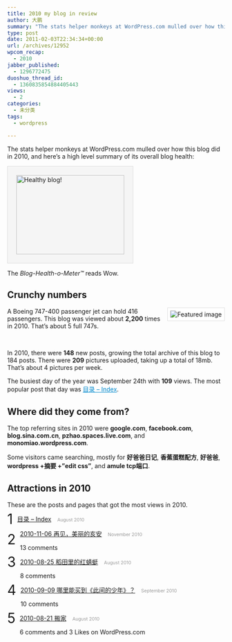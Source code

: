 ```yaml
---
title: 2010 my blog in review
author: 大鹏
summary: "The stats helper monkeys at WordPress.com mulled over how this blog did in 2010, and here&#8217;s a high level summary of its overall blog health:"
type: post
date: 2011-02-03T22:34:34+00:00
url: /archives/12952
wpcom_recap:
  - 2010
jabber_published:
  - 1296772475
duoshuo_thread_id:
  - 1360835854884405443
views:
  - 2
categories:
  - 未分类
tags:
  - wordpress

---
```

The stats helper monkeys at WordPress.com mulled over how this blog did in 2010, and here&#8217;s a high level summary of its overall blog health:

<img style="border:1px solid #ddd;background:#f5f5f5;padding:20px;" src="http://s0.wp.com/i/annual-recap/meter-healthy5.gif" alt="Healthy blog!" width="250" height="183" />

The _Blog-Health-o-Meter™_ reads Wow.

## Crunchy numbers

[<img style="max-height:230px;float:right;border:1px solid #ddd;background:#fff;margin:0 0 1em 1em;padding:6px;" src="http://pengzhaoblog.files.wordpress.com/2010/11/overview.jpg?w=288" alt="Featured image" />][1]

A Boeing 747-400 passenger jet can hold 416 passengers. This blog was viewed about **2,200** times in 2010. That&#8217;s about 5 full 747s.

&nbsp;

In 2010, there were **148** new posts, growing the total archive of this blog to 184 posts. There were **209** pictures uploaded, taking up a total of 18mb. That&#8217;s about 4 pictures per week.

The busiest day of the year was September 24th with **109** views. The most popular post that day was <a style="color:#08c;" href="http://pengzhaoblog.wordpress.com/%e7%9b%ae%e5%bd%95/">目录 &#8211; Index</a>.

## Where did they come from?

The top referring sites in 2010 were **google.com**, **facebook.com**, **blog.sina.com.cn**, **pzhao.spaces.live.com**, and **monomiao.wordpress.com**.

Some visitors came searching, mostly for **好爸爸日记**, **香蕉蛋糕配方**, **好爸爸**, **wordpress +摘要 +&#8221;edit css&#8221;**, and **amule tcp端口**.

## Attractions in 2010

These are the posts and pages that got the most views in 2010.

<div style="clear:left;float:left;font-size:24pt;line-height:1em;margin:-5px 10px 20px 0;">
  1
</div>

<a style="margin-right:10px;" href="http://pengzhaoblog.wordpress.com/%e7%9b%ae%e5%bd%95/">目录 &#8211; Index</a> <span style="color:#999;font-size:8pt;">August 2010</span>

<div style="clear:left;float:left;font-size:24pt;line-height:1em;margin:-5px 10px 20px 0;">
  2
</div>

<a style="margin-right:10px;" href="http://pengzhaoblog.wordpress.com/2010/11/06/2010-11-06-%e5%86%8d%e8%a7%81%ef%bc%8c%e7%be%8e%e4%b8%bd%e7%9a%84%e4%ba%a5%e5%ae%89/">2010-11-06 再见，美丽的亥安</a> <span style="color:#999;font-size:8pt;">November 2010</span>
  
13 comments

<div style="clear:left;float:left;font-size:24pt;line-height:1em;margin:-5px 10px 20px 0;">
  3
</div>

<a style="margin-right:10px;" href="http://pengzhaoblog.wordpress.com/2010/08/25/2010-08-25-%e7%a8%bb%e7%94%b0%e9%87%8c%e7%9a%84%e7%ba%a2%e8%9c%bb%e8%9c%93/">2010-08-25 稻田里的红蜻蜓</a> <span style="color:#999;font-size:8pt;">August 2010</span>
  
8 comments

<div style="clear:left;float:left;font-size:24pt;line-height:1em;margin:-5px 10px 20px 0;">
  4
</div>

<a style="margin-right:10px;" href="http://pengzhaoblog.wordpress.com/2010/09/09/2010-09-09-%e5%93%aa%e9%87%8c%e8%83%bd%e4%b9%b0%e5%88%b0%e3%80%8a%e6%ad%a4%e9%97%b4%e7%9a%84%e5%b0%91%e5%b9%b4%e3%80%8b%ef%bc%9f/">2010-09-09 哪里能买到《此间的少年》？</a> <span style="color:#999;font-size:8pt;">September 2010</span>
  
10 comments

<div style="clear:left;float:left;font-size:24pt;line-height:1em;margin:-5px 10px 20px 0;">
  5
</div>

<a style="margin-right:10px;" href="http://pengzhaoblog.wordpress.com/2010/08/21/2010-08-21-%e6%90%ac%e5%ae%b6/">2010-08-21 搬家</a> <span style="color:#999;font-size:8pt;">August 2010</span>
  
6 comments and 3 Likes on WordPress.com

 [1]: http://pengzhaoblog.files.wordpress.com/2010/11/overview.jpg
